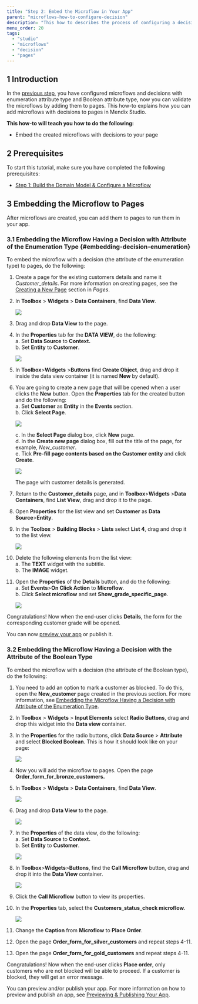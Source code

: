 ```yaml
---
title: "Step 2: Embed the Microflow in Your App"
parent: "microflows-how-to-configure-decision"
description: "This how to describes the process of configuring a decision in in Mendix Studio."
menu_order: 20
tags:
  - "studio"
  - "microflows"
  - "decision"
  - "pages"
---
```


## 1 Introduction

In the [previous step](microflows-how-to-configure-decision-p1), you have configured microflows and decisions with enumeration attribute type and Boolean attribute type, now you can validate the microflows by adding them to pages. This how-to explains how you can add microflows with decisions to pages in Mendix Studio.

**This how-to will teach you how to do the following:**

* Embed the created microflows with decisions to your page

## 2 Prerequisites

To start this tutorial, make sure you have completed the following prerequisites:

* [Step 1: Build the Domain Model & Configure a Microflow](microflows-how-to-configure-decision-p1)

## 3 Embedding the Microflow to Pages

After microflows are created, you can add them to pages to run them in your app.

### 3.1 Embedding the Microflow Having a Decision with Attribute of the Enumeration Type {#embedding-decision-enumeration}

To embed the microflow with a decision (the attribute of the enumeration type) to pages, do the following:

1. Create a page for the existing customers details and name it *Customer_details*. For more information on creating pages, see the [Creating a New Page](/studio8/page-editor) section in *Pages*.
2.  In **Toolbox** > **Widgets** > **Data Containers**, find **Data View**.

    ![](attachments/microflows-how-to-configure-decision/data-view.png)

3. Drag and drop **Data View** to the page.
4.  In the **Properties** tab for the **DATA VIEW**, do the following:<br/> a. Set **Data Source** to **Context.**<br/> b. Set **Entity** to **Customer**.

    ![](attachments/microflows-how-to-configure-decision/data-view-properties.png)

5. In **Toolbox**>**Widgets** >**Buttons** find **Create Object**, drag and drop it inside the data view container (it is named **New** by default).
6.  You are going to create a new page that will be opened when a user clicks the **New** button. Open the **Properties** tab for the created button and do the following:<br/> a. Set **Customer** as **Entity** in the **Events** section.<br/> b. Click **Select Page**.<br/>

    ![](attachments/microflows-how-to-configure-decision/create-button-properties.png) <br/>

    c. In the **Select Page** dialog box, click **New** page.<br/> d. In the **Create new page** dialog box, fill out the title of the page, for example, *New_customer*. <br/> e. Tick **Pre-fill page contents based on the Customer entity** and click **Create**.

    ![](attachments/microflows-how-to-configure-decision/pre-fill-contents.png)

    The page with customer details is generated.
7. Return to the **Customer_details** page, and in **Toolbox**>**Widgets** >**Data Containers**, find **List View**, drag and drop it to the page.
8. Open **Properties** for the list view and set **Customer** as **Data Source**>**Entity**.
9.  In the **Toolbox** > **Building Blocks** > **Lists** select **List 4**, drag and drop it to the list view.

    ![](attachments/microflows-how-to-configure-decision/list-view-list4.png)

10. Delete the following elements from the list view:<br/> a. The **TEXT** widget with the subtitle. <br/> b. The **IMAGE** widget.<br/>
11. Open the **Properties** of the **Details** button, and do the following:<br/> a. Set **Events**>**On Click Action** to **Microflow**.<br/> b. Click **Select microflow** and set **Show_grade_specific_page**.

    ![](attachments/microflows-how-to-configure-decision/details-button-microflow.png)

Congratulations! Now when the end-user clicks **Details**, the form for the corresponding customer grade will be opened.

You can now [preview your app](/studio8/publishing-app) or publish it.

### 3.2 Embedding the Microflow Having a Decision with the Attribute of the Boolean Type

To embed the microflow with a decision (the attribute of the Boolean type), do the following:

1. You need to add an option to mark a customer as blocked. To do this, open the **New_customer** page created in the previous section. For more information, see [Embedding the Microflow Having a Decision with Attribute of the Enumeration Type](#embedding-decision-enumeration).
2. In **Toolbox** > **Widgets** > **Input Elements** select **Radio Buttons**, drag and drop this widget into the **Data view** container.
3.  In the **Properties** for the radio buttons, click **Data Source** > **Attribute** and select **Blocked Boolean**. This is how it should look like on your page:

    ![](attachments/microflows-how-to-configure-decision/new-customer-page-blocked-attribute.png)

4. Now you will add the microflow to pages. Open the page **Order_form_for_bronze_customers.**
5.  In **Toolbox** > **Widgets** > **Data Containers**, find **Data View**.

    ![](attachments/microflows-how-to-configure-decision/data-view.png)

6.  Drag and drop **Data View** to the page.

    ![](attachments/microflows-how-to-configure-decision/data-view-select-data-view-source.png)

7.  In the **Properties** of the data view, do the following:<br/> a. Set **Data Source** to **Context.**<br/> b. Set **Entity** to **Customer**.

    ![](attachments/microflows-how-to-configure-decision/data-view-properties.png)

8.  In **Toolbox**>**Widgets**>**Buttons**, find the **Call Microflow** button, drag and drop it into the **Data View** container.

    ![](attachments/microflows-how-to-configure-decision/call-microflow-button-in-data-view.png)

9. Click the **Call Microflow** button to view its properties.
10. In the **Properties** tab, select the **Customers_status_check microflow**.

    ![](attachments/microflows-how-to-configure-decision/call-microflow-button-selected-microflow.png)

11. Change the **Caption** from **Microflow** to **Place Order**.
12. Open the page **Order_form_for_silver_customers** and repeat steps 4-11.
13. Open the page **Order_form_for_gold_customers** and repeat steps 4-11.

Congratulations! Now when the end-user clicks **Place order**, only customers who are not blocked will be able to proceed. If a customer is blocked, they will get an error message.

You can preview and/or publish your app. For more information on how to preview and publish an app, see [Previewing & Publishing Your App](/studio8/publishing-app).
